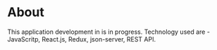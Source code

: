 # About

This application development in is in progress. Technology used are - JavaScritp, React.js, Redux, json-server, REST API.

